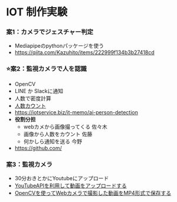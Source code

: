 # IOT 制作実験

### 案1：カメラでジェスチャー判定
- Mediapipeのpythonパッケージを使う
- https://qiita.com/Kazuhito/items/222999f134b3b27418cd

### ⭐️案2：監視カメラで人を認識
- OpenCV
- LINE か Slackに通知
- 人数で密度計算
- [人数カウント](https://iotservice.biz/it-memo/ai-person-detection)
- https://iotservice.biz/it-memo/ai-person-detection
- **役割分担**
    - webカメから画像撮ってくる 佐々木
    - 画像から人数をカウント 佐藤
    - 何かしら通知を送る 今野
- https://github.com/
### 案3：監視カメラ
- 30分おきとかにYoutubeにアップロード
- [YouTubeAPIを利用して動画をアップロードする](https://qiita.com/ny7760/items/5a728fd9e7b40588237c)
- [OpenCVを使ってWebカメラで撮影した動画をMP4形式で保存する](https://chusotsu-program.com/opencv-videocapture/)
